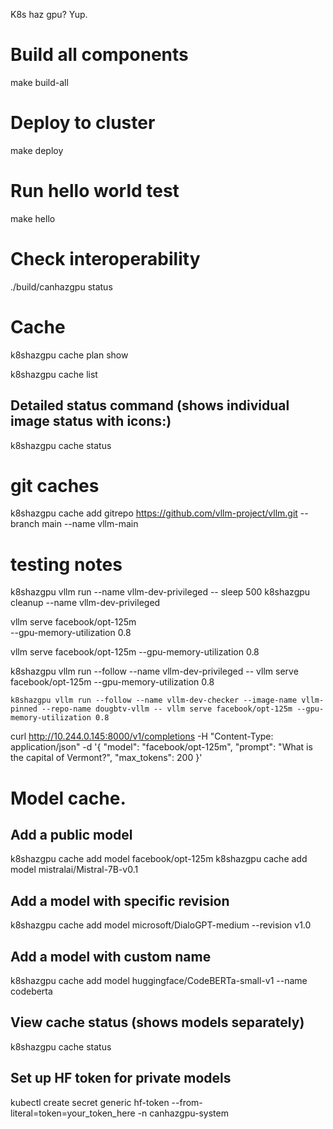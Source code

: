 K8s haz gpu? Yup.

# Build all components
make build-all

# Deploy to cluster  
make deploy

# Run hello world test
make hello

# Check interoperability
./build/canhazgpu status


# Cache

k8shazgpu cache plan show

k8shazgpu cache list

## Detailed status command (shows individual image status with icons:)
k8shazgpu cache status 

# git caches

k8shazgpu cache add gitrepo https://github.com/vllm-project/vllm.git --branch main --name vllm-main

# testing notes
k8shazgpu vllm run --name vllm-dev-privileged -- sleep 500
k8shazgpu cleanup --name vllm-dev-privileged

vllm serve facebook/opt-125m \
  --gpu-memory-utilization 0.8


vllm serve facebook/opt-125m --gpu-memory-utilization 0.8

k8shazgpu vllm run --follow --name vllm-dev-privileged -- vllm serve facebook/opt-125m --gpu-memory-utilization 0.8



```
k8shazgpu vllm run --follow --name vllm-dev-checker --image-name vllm-pinned --repo-name dougbtv-vllm -- vllm serve facebook/opt-125m --gpu-memory-utilization 0.8
```

curl http://10.244.0.145:8000/v1/completions   -H "Content-Type: application/json"   -d '{
    "model": "facebook/opt-125m",
    "prompt": "What is the capital of Vermont?",
    "max_tokens": 200
  }'


# Model cache.


## Add a public model
k8shazgpu cache add model facebook/opt-125m
k8shazgpu cache add model mistralai/Mistral-7B-v0.1

## Add a model with specific revision
k8shazgpu cache add model microsoft/DialoGPT-medium --revision v1.0

## Add a model with custom name
k8shazgpu cache add model huggingface/CodeBERTa-small-v1 --name codeberta

## View cache status (shows models separately)
k8shazgpu cache status

## Set up HF token for private models
kubectl create secret generic hf-token --from-literal=token=your_token_here -n canhazgpu-system


